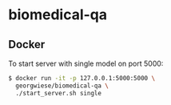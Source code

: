 # biomedical-qa

## Docker

To start server with single model on port 5000:

```bash
$ docker run -it -p 127.0.0.1:5000:5000 \
  georgwiese/biomedical-qa \
  ./start_server.sh single
```
